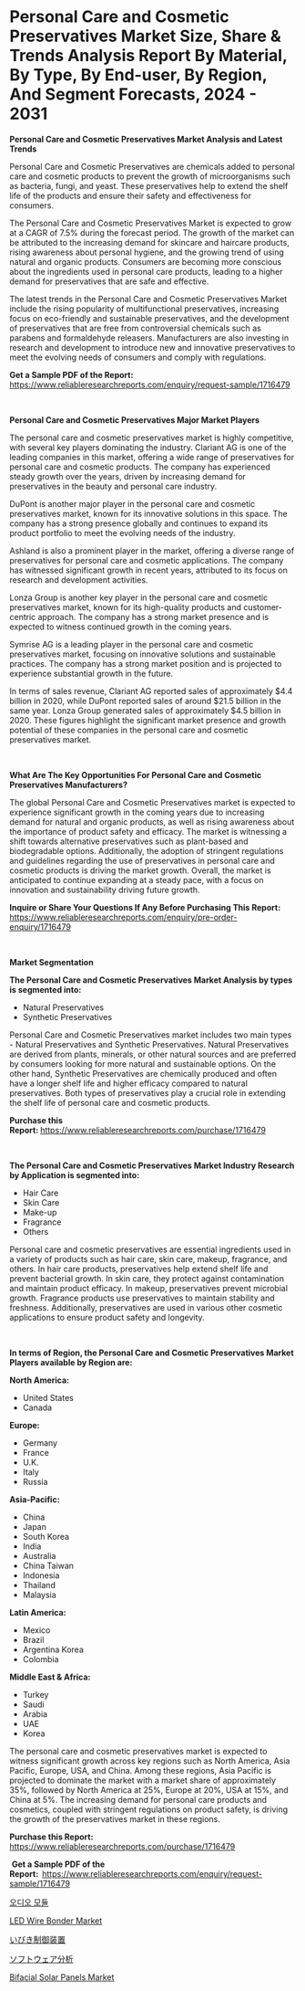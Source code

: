 <p><h1>Personal Care and Cosmetic Preservatives Market Size, Share & Trends Analysis Report By Material, By Type, By End-user, By Region, And Segment Forecasts, 2024 - 2031</h1></p><p><strong>Personal Care and Cosmetic Preservatives Market Analysis and Latest Trends</strong></p>
<p><p>Personal Care and Cosmetic Preservatives are chemicals added to personal care and cosmetic products to prevent the growth of microorganisms such as bacteria, fungi, and yeast. These preservatives help to extend the shelf life of the products and ensure their safety and effectiveness for consumers.</p><p>The Personal Care and Cosmetic Preservatives Market is expected to grow at a CAGR of 7.5% during the forecast period. The growth of the market can be attributed to the increasing demand for skincare and haircare products, rising awareness about personal hygiene, and the growing trend of using natural and organic products. Consumers are becoming more conscious about the ingredients used in personal care products, leading to a higher demand for preservatives that are safe and effective.</p><p>The latest trends in the Personal Care and Cosmetic Preservatives Market include the rising popularity of multifunctional preservatives, increasing focus on eco-friendly and sustainable preservatives, and the development of preservatives that are free from controversial chemicals such as parabens and formaldehyde releasers. Manufacturers are also investing in research and development to introduce new and innovative preservatives to meet the evolving needs of consumers and comply with regulations.</p></p>
<p><strong>Get a Sample PDF of the Report:&nbsp;</strong> <a href="https://www.reliableresearchreports.com/enquiry/request-sample/1716479">https://www.reliableresearchreports.com/enquiry/request-sample/1716479</a></p>
<p>&nbsp;</p>
<p><strong>Personal Care and Cosmetic Preservatives Major Market Players</strong></p>
<p><p>The personal care and cosmetic preservatives market is highly competitive, with several key players dominating the industry. Clariant AG is one of the leading companies in this market, offering a wide range of preservatives for personal care and cosmetic products. The company has experienced steady growth over the years, driven by increasing demand for preservatives in the beauty and personal care industry.</p><p>DuPont is another major player in the personal care and cosmetic preservatives market, known for its innovative solutions in this space. The company has a strong presence globally and continues to expand its product portfolio to meet the evolving needs of the industry.</p><p>Ashland is also a prominent player in the market, offering a diverse range of preservatives for personal care and cosmetic applications. The company has witnessed significant growth in recent years, attributed to its focus on research and development activities.</p><p>Lonza Group is another key player in the personal care and cosmetic preservatives market, known for its high-quality products and customer-centric approach. The company has a strong market presence and is expected to witness continued growth in the coming years.</p><p>Symrise AG is a leading player in the personal care and cosmetic preservatives market, focusing on innovative solutions and sustainable practices. The company has a strong market position and is projected to experience substantial growth in the future.</p><p>In terms of sales revenue, Clariant AG reported sales of approximately $4.4 billion in 2020, while DuPont reported sales of around $21.5 billion in the same year. Lonza Group generated sales of approximately $4.5 billion in 2020. These figures highlight the significant market presence and growth potential of these companies in the personal care and cosmetic preservatives market.</p></p>
<p>&nbsp;</p>
<p><strong>What Are The Key Opportunities For Personal Care and Cosmetic Preservatives Manufacturers?</strong></p>
<p><p>The global Personal Care and Cosmetic Preservatives market is expected to experience significant growth in the coming years due to increasing demand for natural and organic products, as well as rising awareness about the importance of product safety and efficacy. The market is witnessing a shift towards alternative preservatives such as plant-based and biodegradable options. Additionally, the adoption of stringent regulations and guidelines regarding the use of preservatives in personal care and cosmetic products is driving the market growth. Overall, the market is anticipated to continue expanding at a steady pace, with a focus on innovation and sustainability driving future growth.</p></p>
<p><strong>Inquire or Share Your Questions If Any Before Purchasing This Report:</strong> <a href="https://www.reliableresearchreports.com/enquiry/pre-order-enquiry/1716479">https://www.reliableresearchreports.com/enquiry/pre-order-enquiry/1716479</a></p>
<p>&nbsp;</p>
<p><strong>Market Segmentation</strong></p>
<p><strong>The Personal Care and Cosmetic Preservatives Market Analysis by types is segmented into:</strong></p>
<p><ul><li>Natural Preservatives</li><li>Synthetic Preservatives</li></ul></p>
<p><p>Personal Care and Cosmetic Preservatives market includes two main types - Natural Preservatives and Synthetic Preservatives. Natural Preservatives are derived from plants, minerals, or other natural sources and are preferred by consumers looking for more natural and sustainable options. On the other hand, Synthetic Preservatives are chemically produced and often have a longer shelf life and higher efficacy compared to natural preservatives. Both types of preservatives play a crucial role in extending the shelf life of personal care and cosmetic products.</p></p>
<p><strong>Purchase this Report:&nbsp;</strong><a href="https://www.reliableresearchreports.com/purchase/1716479">https://www.reliableresearchreports.com/purchase/1716479</a></p>
<p>&nbsp;</p>
<p><strong>The Personal Care and Cosmetic Preservatives Market Industry Research by Application is segmented into:</strong></p>
<p><ul><li>Hair Care</li><li>Skin Care</li><li>Make-up</li><li>Fragrance</li><li>Others</li></ul></p>
<p><p>Personal care and cosmetic preservatives are essential ingredients used in a variety of products such as hair care, skin care, makeup, fragrance, and others. In hair care products, preservatives help extend shelf life and prevent bacterial growth. In skin care, they protect against contamination and maintain product efficacy. In makeup, preservatives prevent microbial growth. Fragrance products use preservatives to maintain stability and freshness. Additionally, preservatives are used in various other cosmetic applications to ensure product safety and longevity.</p></p>
<p>&nbsp;</p>
<p><strong>In terms of Region, the Personal Care and Cosmetic Preservatives Market Players available by Region are:</strong></p>
<p>
    <p> <strong> North America: </strong>
        <ul>
            <li>United States</li>
            <li>Canada</li>
        </ul>
        </p> 
    <p> <strong> Europe: </strong>
        <ul>
            <li>Germany</li>
            <li>France</li>
            <li>U.K.</li>
            <li>Italy</li>
            <li>Russia</li>
        </ul>
        </p> 
    <p> <strong> Asia-Pacific: </strong>
        <ul>
            <li>China</li>
            <li>Japan</li>
            <li>South Korea</li>
            <li>India</li>
            <li>Australia</li>
            <li>China Taiwan</li>
            <li>Indonesia</li>
            <li>Thailand</li>
            <li>Malaysia</li>
        </ul>
        </p> 
    <p> <strong> Latin America: </strong>
        <ul>
            <li>Mexico</li>
            <li>Brazil</li>
            <li>Argentina Korea</li>
            <li>Colombia</li>
        </ul>
        </p> 
    <p> <strong> Middle East & Africa: </strong>
        <ul>
            <li>Turkey</li>
            <li>Saudi</li>
            <li>Arabia</li>
            <li>UAE</li>
            <li>Korea</li>
        </ul>
    </p>
    </p>
<p><p>The personal care and cosmetic preservatives market is expected to witness significant growth across key regions such as North America, Asia Pacific, Europe, USA, and China. Among these regions, Asia Pacific is projected to dominate the market with a market share of approximately 35%, followed by North America at 25%, Europe at 20%, USA at 15%, and China at 5%. The increasing demand for personal care products and cosmetics, coupled with stringent regulations on product safety, is driving the growth of the preservatives market in these regions.</p></p>
<p><strong>Purchase this Report: </strong><a href="https://www.reliableresearchreports.com/purchase/1716479">https://www.reliableresearchreports.com/purchase/1716479</a></p>
<p>&nbsp;<strong>Get a Sample PDF of the Report:&nbsp;&nbsp;</strong><a href="https://www.reliableresearchreports.com/enquiry/request-sample/1716479">https://www.reliableresearchreports.com/enquiry/request-sample/1716479</a></p>
<p><strong></strong></p>
<p><p><a href="https://github.com/khytkeqagplkzqvh/Market-Research-Report-List-1/blob/main/6656471192335.md">오디오 모듈</a></p><p><a href="https://issuu.com/reportprime-2/docs/led-wire-bonder-market-size-2030.pptx">LED Wire Bonder Market</a></p><p><a href="https://github.com/xemfu2379520/Market-Research-Report-List-1/blob/main/8592207192519.md">いびき制御装置</a></p><p><a href="https://github.com/bucuel854722/Market-Research-Report-List-1/blob/main/3869848192520.md">ソフトウェア分析</a></p><p><a href="https://issuu.com/reportprime-2/docs/bifacial-solar-panels-market-size-2030.pptx">Bifacial Solar Panels Market</a></p></p>